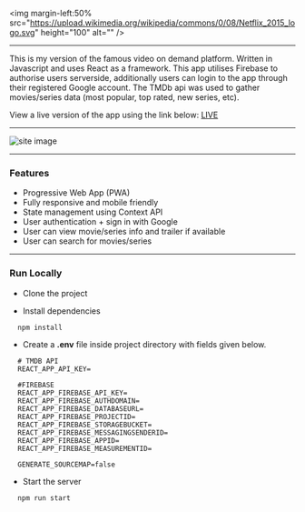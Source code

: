 <img margin-left:50% src="https://upload.wikimedia.org/wikipedia/commons/0/08/Netflix_2015_logo.svg" height="100" alt="" />

<hr>

This is my version of the famous video on demand platform. Written in Javascript and uses React as a framework. This app utilises Firebase to authorise users serverside, additionally users can login to the app through their registered Google account. The TMDb api was used to gather movies/series data (most popular, top rated, new series, etc).

View a live version of the app using the link below: [LIVE ](https://my-netflix-clone-3ll6.vercel.app/)

<hr>

![site image](https://i.imgur.com/xaZ8L6P.jpg)

<hr>

### Features

- Progressive Web App (PWA)
- Fully responsive and mobile friendly
- State management using Context API
- User authentication + sign in with Google
- User can view movie/series info and trailer if available
- User can search for movies/series

<hr>

### Run Locally

- Clone the project

- Install dependencies

```
  npm install
```

- Create a **.env** file inside project directory with fields given below.

```
  # TMDB API
  REACT_APP_API_KEY=  

  #FIREBASE
  REACT_APP_FIREBASE_API_KEY=
  REACT_APP_FIREBASE_AUTHDOMAIN=
  REACT_APP_FIREBASE_DATABASEURL=
  REACT_APP_FIREBASE_PROJECTID=
  REACT_APP_FIREBASE_STORAGEBUCKET=
  REACT_APP_FIREBASE_MESSAGINGSENDERID=
  REACT_APP_FIREBASE_APPID=
  REACT_APP_FIREBASE_MEASUREMENTID=

  GENERATE_SOURCEMAP=false
```

- Start the server

```
  npm run start
```
